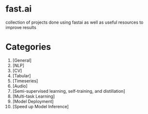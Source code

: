 # fast.ai

collection of projects done using fastai as well as useful resources to improve results

# Categories
1. [General]
2. [NLP]
3. [CV]
4. [Tabular]
5. [Timeseries]
6. [Audio]
7. [Semi-supervised learning, self-training, and distillation]
8. [Multi-task Learning]
9. [Model Deployment]
10. [Speed up Model Inference]
